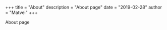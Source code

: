 +++
title = "About"
description = "About page"
date = "2019-02-28"
author = "Matvei"
+++

About page
